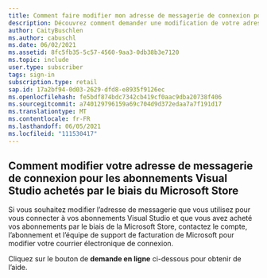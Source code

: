 ```yaml
---
title: Comment faire modifier mon adresse de messagerie de connexion pour mon abonnement au détail Visual Studio ?
description: Découvrez comment demander une modification de votre adresse de connexion Visual Studio pour les abonnements acquis via le Microsoft Store
author: CaityBuschlen
ms.author: cabuschl
ms.date: 06/02/2021
ms.assetid: 8fc5fb35-5c57-4560-9aa3-0db38b3e7120
ms.topic: include
user.type: subscriber
tags: sign-in
subscription.type: retail
sap.id: 17a2bf94-0d03-2629-dfd8-e8935f9126ec
ms.openlocfilehash: fe5bdf874bdc7342cb419cf0aac9dba20738f406
ms.sourcegitcommit: a740129796159a69c704d9d372edaa7a7f191d17
ms.translationtype: MT
ms.contentlocale: fr-FR
ms.lasthandoff: 06/05/2021
ms.locfileid: "111530417"
---
```

## <a name="how-to-change-your-sign-in-email-address-for-visual-studio-subscriptions-purchased-through-the-microsoft-store"></a>Comment modifier votre adresse de messagerie de connexion pour les abonnements Visual Studio achetés par le biais du Microsoft Store
Si vous souhaitez modifier l’adresse de messagerie que vous utilisez pour vous connecter à vos abonnements Visual Studio et que vous avez acheté vos abonnements par le biais de la Microsoft Store, contactez le compte, l’abonnement et l’équipe de support de facturation de Microsoft pour modifier votre courrier électronique de connexion. 

Cliquez sur le bouton de **demande en ligne** ci-dessous pour obtenir de l’aide.